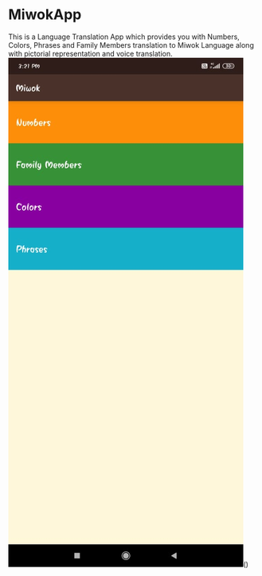 # MiwokApp
This is a Language Translation App which provides you with Numbers, Colors, Phrases and Family Members translation to Miwok Language along with pictorial representation and voice translation.
<br>
![](https://github.com/keesh-14/MiwokApp/blob/master/images/Main%20Activity.jpeg)()
